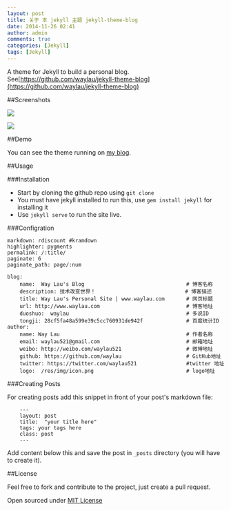 ```yaml
---
layout: post
title: 关于 本 jekyll 主题 jekyll-theme-blog
date: 2014-11-26 02:41
author: admin
comments: true
categories: [Jekyll]
tags: [Jekyll]
---
```



A theme for Jekyll to build a personal blog. See[https://github.com/waylau/jekyll-theme-blog](https://github.com/waylau/jekyll-theme-blog)

##Screenshots

![](http://99btgc01.info/uploads/2014/11/jekyll-theme%281%29.jpg)

![](http://99btgc01.info/uploads/2014/11/jekyll-theme2%281%29.jpg)

##Demo

You can see the theme running on [my blog](http://www.waylau.com/).

<!-- more -->

##Usage

###Installation

- Start by cloning the github repo using `git clone`
- You must have jekyll installed to run this, use `gem install jekyll` for installing it
- Use `jekyll serve` to run the site live.

###Configration

	markdown: rdiscount #kramdown
	highlighter: pygments
	permalink: /:title/
	paginate: 6
	paginate_path: page/:num

	blog:
	    name:  Way Lau's Blog                                 # 博客名称
	    description: 技术改变世界！                             # 博客描述
	    title: Way Lau's Personal Site | www.waylau.com       # 网页标题
	    url: http://www.waylau.com                            # 博客地址
	    duoshuo:  waylau                                      # 多说ID
	    tongji: 28cf5fa48a599e39c5cc760931de942f              # 百度统计ID
	author:
	    name: Way Lau                                         # 作者名称
	    email: waylau521@gmail.com                            # 邮箱地址
	    weibo: http://weibo.com/waylau521                     # 微博地址
	    github: https://github.com/waylau                     # GitHub地址
	    twitter: https://twitter.com/waylau521                #twitter 地址
	    logo:  /res/img/icon.png                              # logo地址

###Creating Posts

For creating posts add this snippet in front of your post's markdown file:

```
	---
	layout: post
	title:  "your title here"
	tags: your tags here
	class: post
	---

```

Add content below this and save the post in `_posts` directory (you will have to create it).

##License

Feel free to fork and contribute to the project, just create a pull request.

Open sourced under [MIT License](LICENSE.md)
